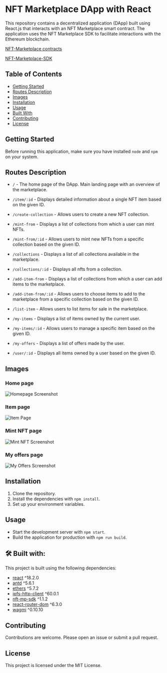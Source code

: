 # NFT Marketplace DApp with React

This repository contains a decentralized application (DApp) built using React.js that interacts with an NFT Marketplace smart contract. The application uses the NFT Marketplace SDK to facilitate interactions with the Ethereum blockchain.

[NFT-Marketplace contracts](https://github.com/DanielDimitrov5/NFT-Marketplace-Project)

[NFT-Marketplace-SDK](https://github.com/DanielDimitrov5/NFT-Marketplace-SDK)

## Table of Contents

- [Getting Started](#getting-started)
- [Routes Description](#routes-description)
- [Images](#images)
- [Installation](#installation)
- [Usage](#usage)
- [Built With](#built-with)
- [Contributing](#contributing)
- [License](#license)

## Getting Started

Before running this application, make sure you have installed `node` and `npm` on your system.

## Routes Description

- `/` - The home page of the DApp. Main landing page with an overview of the marketplace.

- `/item/:id` - Displays detailed information about a single NFT item based on the given ID.

- `/create-collection` - Allows users to create a new NFT collection.

- `/mint-from` - Displays a list of collections from which a user can mint NFTs.

- `/mint-from/:id` - Allows users to mint new NFTs from a specific collection based on the given ID.

- `/collections` - Displays a list of all collections available in the marketplace.

- `/collections/:id` - Displays all nfts from a collection.

- `/add-item-from` - Displays a list of collections from which a user can add items to the marketplace.

- `/add-item-from/:id` - Allows users to choose items to add to the marketplace from a specific collection based on the given ID.

- `/list-item` - Allows users to list items for sale in the marketplace.

- `/my-items` - Displays a list of items owned by the current user.

- `/my-items/:id` - Allows users to manage a specific item based on the given ID.

- `/my-offers` - Displays a list of offers made by the user.

- `/user/:id` - Displays all items owned by a user based on the given ID.

## Images

### Home page
![Homepage Screenshot](https://i.imgur.com/zaaAOsz.png)
### Item page
![Item Page](https://i.imgur.com/FsmroCC.png)
### Mint NFT page
![Mint NFT Screenshot](https://i.imgur.com/ZyaqfFr.png)
### My offers page
![My Offers Screenshot](https://i.imgur.com/NT0qAos.png)

## Installation

1. Clone the repository.
2. Install the dependencies with `npm install`.
3. Set up your environment variables.

## Usage

- Start the development server with `npm start`.
- Build the application for production with `npm run build`.

## 🛠 Built with:

This project is built using the following dependencies:

- [react](https://www.npmjs.com/package/react) ^18.2.0
- [antd](https://www.npmjs.com/package/antd) ^5.6.1
- [ethers](https://www.npmjs.com/package/ethers) ^5.7.2
- [ipfs-http-client](https://www.npmjs.com/package/ipfs-http-client) ^60.0.1
- [nft-mp-sdk](https://www.npmjs.com/package/nft-mp-sdk) ^1.1.2
- [react-router-dom](https://www.npmjs.com/package/react-router-dom) ^6.3.0
- [wagmi](https://www.npmjs.com/package/wagmi) ^0.10.10

## Contributing

Contributions are welcome. Please open an issue or submit a pull request.

## License

This project is licensed under the MIT License.